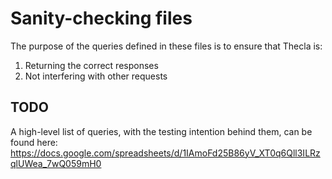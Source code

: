 # Sanity-checking files

The purpose of the queries defined in these files is to ensure that Thecla is:

1. Returning the correct responses 
2. Not interfering with other requests

## TODO

A high-level list of queries, with the testing intention behind them, can be found here: https://docs.google.com/spreadsheets/d/1IAmoFd25B86yV_XT0q6Qll3ILRzqlUWea_7wQ059mH0